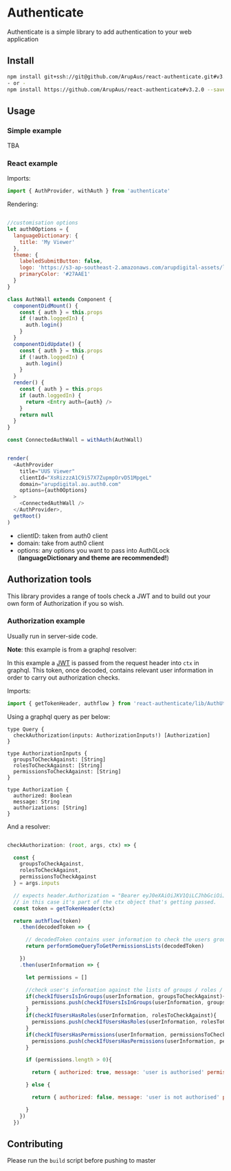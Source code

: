 # Authenticate

Authenticate is a simple library to add authentication to your web application

## Install
```bash
npm install git+ssh://git@github.com/ArupAus/react-authenticate.git#v3.2.0 --save
- or -
npm install https://github.com/ArupAus/react-authenticate#v3.2.0 --save
```

## Usage

### **Simple** example

TBA

### **React** example

Imports:

```js
import { AuthProvider, withAuth } from 'authenticate'
```

Rendering:

```js

//customisation options
let auth0Options = {
  languageDictionary: {
    title: 'My Viewer'
  },
  theme: {
    labeledSubmitButton: false,
    logo: 'https://s3-ap-southeast-2.amazonaws.com/arupdigital-assets/logo.png',
    primaryColor: '#27AAE1'
  }
}

class AuthWall extends Component {
  componentDidMount() {
    const { auth } = this.props
    if (!auth.loggedIn) {
      auth.login()
    }
  }
  componentDidUpdate() {
    const { auth } = this.props
    if (!auth.loggedIn) {
      auth.login()
    }
  }
  render() {
    const { auth } = this.props
    if (auth.loggedIn) {
      return <Entry auth={auth} />
    }
    return null
  }
}

const ConnectedAuthWall = withAuth(AuthWall)


render(
  <AuthProvider
    title="UUS Viewer"
    clientId="XsRizzzA1C9i57X7ZupmpOrvD51MpgeL"
    domain="arupdigital.au.auth0.com"
    options={auth0Options}
  >
    <ConnectedAuthWall />
  </AuthProvider>,
  getRoot()
)

```
- clientID: taken from auth0 client
- domain: take from auth0 client
- options: any options you want to pass into Auth0Lock (__languageDictionary and theme are recommended!__)

## Authorization tools

This library provides a range of tools check a JWT and to build out your own form of Authorization if you so wish.

### **Authorization** example

Usually run in server-side code.

**Note**: this example is from a graphql resolver:

In this example a [JWT](https://jwt.io/) is passed from the request header into `ctx` in graphql. This token, once decoded, contains relevant user information in order to carry out authorization checks.

Imports:

```js
import { getTokenHeader, authflow } from 'react-authenticate/lib/AuthUtils'

```

Using a graphql query as per below:

```
type Query {
  checkAuthorization(inputs: AuthorizationInputs!) [Authorization]
}

type AuthorizationInputs {
  groupsToCheckAgainst: [String]
  rolesToCheckAgainst: [String]
  permissionsToCheckAgainst: [String]
}

type Authorization {
  authorized: Boolean
  message: String
  authorizations: [String]
}
```

And a resolver:

```js

checkAuthorization: (root, args, ctx) => {

  const {
    groupsToCheckAgainst,
    rolesToCheckAgainst,
    permissionsToCheckAgainst
  } = args.inputs

  // expects header.Authorization = "Bearer eyJ0eXAiOiJKV1QiLCJhbGciOiJSUzI1NiIs...."
  // in this case it's part of the ctx object that's getting passed.
  const token = getTokenHeader(ctx)

  return authflow(token)
    .then(decodedToken => {

      // decodedToken contains user information to check the users groups / roles / permissions
      return performSomeQueryToGetPermissionsLists(decodedToken)

    })
    .then(userInformation => {

      let permissions = []

      //check user's information against the lists of groups / roles / permissions passed in from Query
      if(checkIfUsersIsInGroups(userInformation, groupsToCheckAgainst){
        permissions.push(checkIfUsersIsInGroups(userInformation, groupsToCheckAgainst))
      }
      if(checkIfUsersHasRoles(userInformation, rolesToCheckAgainst){
        permissions.push(checkIfUsersHasRoles(userInformation, rolesToCheckAgainst))
      }
      if(checkIfUsersHasPermissions(userInformation, permissionsToCheckAgainst){
        permissions.push(checkIfUsersHasPermissions(userInformation, permissionsToCheckAgainst))
      }

      if (permissions.length > 0){

        return { authorized: true, message: 'user is authorised' permissions: permissions}

      } else {

        return { authorized: false, message: 'user is not authorised' permissions: permissions}

      }      
    })
  })

```

## Contributing

Please run the `build` script before pushing to master
